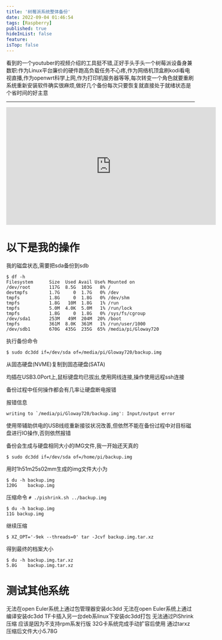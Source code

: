 ```yaml
---
title: '树莓派系统整体备份'
date: 2022-09-04 01:46:54
tags: [Raspberry]
published: true
hideInList: false
feature: 
isTop: false
---
```

看到的一个youtuber的视频介绍的工具挺不错,正好手头手头一个树莓派设备身兼数职:作为Linux平台廉价的硬件跑高负载任务不心疼,作为网络机顶盒刷kodi看电视直播,作为openwrt科学上网,作为打印机服务器等等,每次转变一个角色就要重刷系统重新安装软件确实很麻烦,做好几个备份每次只要恢复就直接处于就绪状态是个省时间的好主意

----

<iframe width="560" height="315" src="https://www.youtube.com/embed/k61s3_7nyS0" title="YouTube video player" frameborder="0" allow="accelerometer; autoplay; clipboard-write; encrypted-media; gyroscope; picture-in-picture" allowfullscreen></iframe>


# 以下是我的操作

我的磁盘状态,需要把sda备份到sdb
```
$ df -h
Filesystem      Size  Used Avail Use% Mounted on
/dev/root       117G  8.5G  103G   8% /
devtmpfs        1.7G     0  1.7G   0% /dev
tmpfs           1.8G     0  1.8G   0% /dev/shm
tmpfs           1.8G   10M  1.8G   1% /run
tmpfs           5.0M  4.0K  5.0M   1% /run/lock
tmpfs           1.8G     0  1.8G   0% /sys/fs/cgroup
/dev/sda1       253M   49M  204M  20% /boot
tmpfs           361M  8.0K  361M   1% /run/user/1000
/dev/sdb1       670G  435G  235G  65% /media/pi/Gloway720
```

执行备份命令

`$ sudo dc3dd if=/dev/sda of=/media/pi/Gloway720/backup.img`

从固态硬盘(NVME)复制到固态硬盘(SATA)

均插在USB3.0Port上,鼠标键盘均已拔出,使用网线连接,操作使用远程ssh连接

备份过程中任何操作都会有几率让硬盘断电报错

报错信息

```
writing to `/media/pi/Gloway720/backup.img': Input/output error
```
使用带辅助供电的USB线缆重新接驳状况改善,但依然不能在备份过程中对目标磁盘进行IO操作,否则依然报错

备份会生成与硬盘相同大小的IMG文件,我一开始还天真的

`$ sudo dc3dd if=/dev/sda of=/home/pi/backup.img`

用时1h51m25s02mm生成的img文件大小为
```
$ du -h backup.img
120G	backup.img
```

压缩命令
`# ./pishrink.sh ../backup.img`
```
$ du -h backup.img
11G	backup.img
```
继续压缩

`$ XZ_OPT='-9ek --threads=0' tar -Jcvf backup.img.tar.xz`

得到最终的档案大小
```
$ du -h backup.img.tar.xz
5.8G	backup.img.tar.xz
```
# 测试其他系统
无法在open Euler系统上通过包管理器安装dc3dd
无法在open Euler系统上通过编译安装dc3dd
TF卡插入另一台deb系linux下安装dc3dd打包
无法通过PiShrink压缩 应该是因为不支持rpm系发行版
32G卡系统完成手动扩容后使用
通过tarxz压缩后文件大小5.78G
